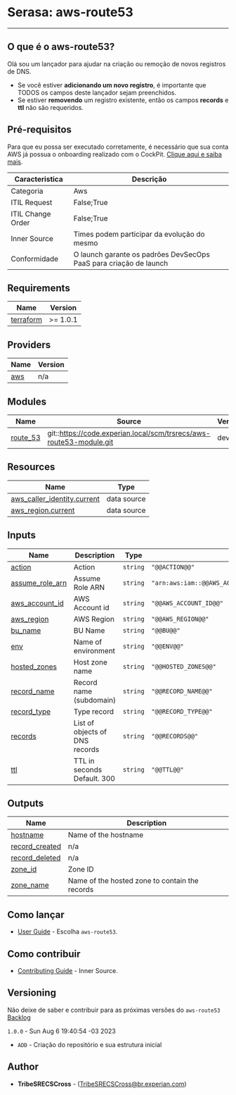 <!-- BEGIN_TF_DOCS -->
# Serasa: aws-route53
---------------------

## O que é o aws-route53?

Olá sou um lançador para ajudar na criação ou remoção de novos registros de DNS.

* Se você estiver **adicionando um novo registro**, é importante que TODOS os campos deste lançador sejam preenchidos.
* Se estiver **removendo** um registro existente, então os campos **records** e **ttl** não são requeridos.

## Pré-requisitos

Para que eu possa ser executado corretamente, é necessário que sua conta AWS já possua o onboarding realizado com o CockPit. [Clique aqui e saiba mais](https://pages.experian.com/pages/viewpage.action?pageId=1081626313).

| Caracteristica         | Descrição             
| ---------------------- | ------------------------
| Categoria              | Aws
| ITIL Request           | False;True
| ITIL Change Order      | False;True
| Inner Source           | Times podem participar da evolução do mesmo
| Conformidade           | O launch garante os padrões DevSecOps PaaS para criação de launch

## Requirements

| Name | Version |
|------|---------|
| <a name="requirement_terraform"></a> [terraform](#requirement\_terraform) | >= 1.0.1 |

## Providers

| Name | Version |
|------|---------|
| <a name="provider_aws"></a> [aws](#provider\_aws) | n/a |

## Modules

| Name | Source | Version |
|------|--------|---------|
| <a name="module_route_53"></a> [route\_53](#module\_route\_53) | git::https://code.experian.local/scm/trsrecs/aws-route53-module.git | develop |

## Resources

| Name | Type |
|------|------|
| [aws_caller_identity.current](https://registry.terraform.io/providers/hashicorp/aws/latest/docs/data-sources/caller_identity) | data source |
| [aws_region.current](https://registry.terraform.io/providers/hashicorp/aws/latest/docs/data-sources/region) | data source |

## Inputs

| Name | Description | Type | Default | Required |
|------|-------------|------|---------|:--------:|
| <a name="input_action"></a> [action](#input\_action) | Action | `string` | `"@@ACTION@@"` | no |
| <a name="input_assume_role_arn"></a> [assume\_role\_arn](#input\_assume\_role\_arn) | Assume Role ARN | `string` | `"arn:aws:iam::@@AWS_ACCOUNT_ID@@:role/BURoleForDevSecOpsCockpitService"` | no |
| <a name="input_aws_account_id"></a> [aws\_account\_id](#input\_aws\_account\_id) | AWS Account id | `string` | `"@@AWS_ACCOUNT_ID@@"` | no |
| <a name="input_aws_region"></a> [aws\_region](#input\_aws\_region) | AWS Region | `string` | `"@@AWS_REGION@@"` | no |
| <a name="input_bu_name"></a> [bu\_name](#input\_bu\_name) | BU Name | `string` | `"@@BU@@"` | no |
| <a name="input_env"></a> [env](#input\_env) | Name of environment | `string` | `"@@ENV@@"` | no |
| <a name="input_hosted_zones"></a> [hosted\_zones](#input\_hosted\_zones) | Host zone name | `string` | `"@@HOSTED_ZONES@@"` | no |
| <a name="input_record_name"></a> [record\_name](#input\_record\_name) | Record name (subdomain) | `string` | `"@@RECORD_NAME@@"` | no |
| <a name="input_record_type"></a> [record\_type](#input\_record\_type) | Type record | `string` | `"@@RECORD_TYPE@@"` | no |
| <a name="input_records"></a> [records](#input\_records) | List of objects of DNS records | `string` | `"@@RECORDS@@"` | no |
| <a name="input_ttl"></a> [ttl](#input\_ttl) | TTL in seconds Default. 300 | `string` | `"@@TTL@@"` | no |

## Outputs

| Name | Description |
|------|-------------|
| <a name="output_hostname"></a> [hostname](#output\_hostname) | Name of the hostname |
| <a name="output_record_created"></a> [record\_created](#output\_record\_created) | n/a |
| <a name="output_record_deleted"></a> [record\_deleted](#output\_record\_deleted) | n/a |
| <a name="output_zone_id"></a> [zone\_id](#output\_zone\_id) | Zone ID |
| <a name="output_zone_name"></a> [zone\_name](#output\_zone\_name) | Name of the hosted zone to contain the records |

## Como lançar
* [User Guide](https://code.experian.local/projects/SCIB/repos/joaquin-x/browse/doc/user_guide.md) - Escolha `aws-route53`.

## Como contribuir
* [Contributing Guide](docs/CONTRIBUTING.md) - Inner Source.

## Versioning

Não deixe de saber e contribuir para as próximas versões do `aws-route53` [Backlog](docs/BACKLOG.md)

`1.0.0` - Sun Aug  6 19:40:54 -03 2023
* `ADD` -  Criação do repositório e sua estrutura inicial  

## Author

* **TribeSRECSCross** - (TribeSRECSCross@br.experian.com)
<!-- END_TF_DOCS -->